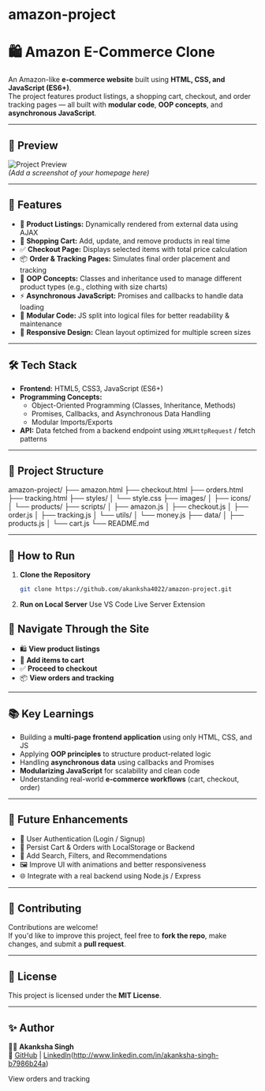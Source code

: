 # amazon-project
# 🛍️ Amazon E-Commerce Clone

An Amazon-like **e-commerce website** built using **HTML, CSS, and JavaScript (ES6+)**.  
The project features product listings, a shopping cart, checkout, and order tracking pages — all built with **modular code**, **OOP concepts**, and **asynchronous JavaScript**.

---

## 📸 Preview

![Project Preview](./images/preview.png)  
*(Add a screenshot of your homepage here)*

---

## 🚀 Features

- 🧾 **Product Listings:** Dynamically rendered from external data using AJAX  
- 🛒 **Shopping Cart:** Add, update, and remove products in real time  
- ✅ **Checkout Page:** Displays selected items with total price calculation  
- 📦 **Order & Tracking Pages:** Simulates final order placement and tracking  
- 🧠 **OOP Concepts:** Classes and inheritance used to manage different product types (e.g., clothing with size charts)  
- ⚡ **Asynchronous JavaScript:** Promises and callbacks to handle data loading  
- 🧩 **Modular Code:** JS split into logical files for better readability & maintenance  
- 📱 **Responsive Design:** Clean layout optimized for multiple screen sizes

---

## 🛠️ Tech Stack

- **Frontend:** HTML5, CSS3, JavaScript (ES6+)  
- **Programming Concepts:**  
  - Object-Oriented Programming (Classes, Inheritance, Methods)  
  - Promises, Callbacks, and Asynchronous Data Handling  
  - Modular Imports/Exports  
- **API:** Data fetched from a backend endpoint using `XMLHttpRequest` / fetch patterns

---

## 📂 Project Structure

amazon-project/
├── amazon.html
├── checkout.html
├── orders.html
├── tracking.html
├── styles/
│ └── style.css
├── images/
│ ├── icons/
│ └── products/
├── scripts/
│ ├── amazon.js
│ ├── checkout.js
│ ├── order.js
│ ├── tracking.js
│ └── utils/
│ └── money.js
├── data/
│ ├── products.js
│ └── cart.js
└── README.md

---

## 🧭 How to Run

1. **Clone the Repository**
   ```bash
   git clone https://github.com/akanksha4022/amazon-project.git
2. **Run on Local Server**
   Use VS Code Live Server Extension

## 🧭 Navigate Through the Site

- 🛍️ **View product listings**  
- 🛒 **Add items to cart**  
- ✅ **Proceed to checkout**  
- 📦 **View orders and tracking**

---

## 📚 Key Learnings

- Building a **multi-page frontend application** using only HTML, CSS, and JS  
- Applying **OOP principles** to structure product-related logic  
- Handling **asynchronous data** using callbacks and Promises  
- **Modularizing JavaScript** for scalability and clean code  
- Understanding real-world **e-commerce workflows** (cart, checkout, order)

---

## 🌟 Future Enhancements

- 🔐 User Authentication (Login / Signup)  
- 💾 Persist Cart & Orders with LocalStorage or Backend  
- 🧠 Add Search, Filters, and Recommendations  
- 🖼️ Improve UI with animations and better responsiveness  
- 🌐 Integrate with a real backend using Node.js / Express

---

## 🤝 Contributing

Contributions are welcome!  
If you'd like to improve this project, feel free to **fork the repo**, make changes, and submit a **pull request**.

---

## 📄 License

This project is licensed under the **MIT License**.

---

## ✨ Author

👩‍💻 **Akanksha Singh**  
📌 [GitHub](https://github.com/akanksha4022) | [LinkedIn](#)(http://www.linkedin.com/in/akanksha-singh-b7986b24a)


View orders and tracking
